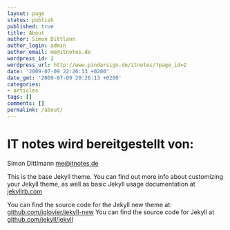 ```yaml
---
layout: page
status: publish
published: true
title: About
author: Simon Dittlann
author_login: admin
author_email: me@itnotes.de
wordpress_id: 2
wordpress_url: http://www.pindarsign.de/itnotes/?page_id=2
date: '2009-07-09 22:26:13 +0200'
date_gmt: '2009-07-09 20:26:13 +0200'
categories:
- articles
tags: []
comments: []
permalink: /about/
---
```

# IT notes wird bereitgestellt von:

Simon Dittlmann
me@itnotes.de


This is the base Jekyll theme. You can find out more info about customizing your Jekyll theme, as well as basic Jekyll usage documentation at [jekyllrb.com](http://jekyllrb.com/)

You can find the source code for the Jekyll new theme at: [github.com/jglovier/jekyll-new](https://github.com/jglovier/jekyll-new)
You can find the source code for Jekyll at [github.com/jekyll/jekyll](https://github.com/jekyll/jekyll)
